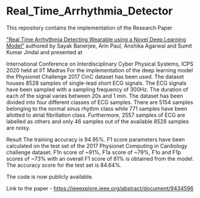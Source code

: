 # Real_Time_Arrhythmia_Detector
This repository contains the implementation of the Research Paper

["Real Time Arrhythmia Detecting Wearable using a Novel Deep Learning Model”](https://github.com/ArinPaul/Real_Time_Arrhythmia_Detector)
authored by Sayak Banerjee, Arin Paul, Anshika Agarwal and Sumit Kumar Jindal and presented at

International Conference on Interdisciplinary Cyber Physical Systems, ICPS 2020 held at IIT Madras
For the implementation of the deep learning model the Physionet Challenge 2017 CinC dataset has been used. The dataset houses 8528 samples of single-lead short ECG signals. The ECG signals have been sampled with a sampling frequency of 300Hz. The duration of each of the signal varies between 20s and 1 min. The dataset has been divided into four different classes of ECG samples. There are 5154 samples belonging to the normal sinus rhythm class while 771 samples have been allotted to atrial fibrillation class. Furthermore, 2557 samples of ECG are labelled as others and only 46 samples out of the available 8528 samples are noisy.

Result
The training accuracy is 94.95%. F1 score parameters have been calculated on the test set of the 2017 Physionet Computing in Cardiology challenge dataset. F1n score of ~91%, F1a score of ~79%, F1o and F1p scores of ~73% with an overall F1 score of 81% is obtained from the model. The accuracy score for the test set is 84.64%.

The code is now publicly available.

Link to the paper - https://ieeexplore.ieee.org/abstract/document/9434596
